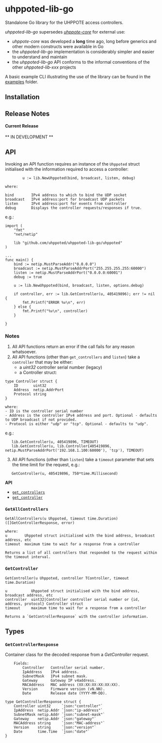 # uhppoted-lib-go

Standalone Go library for the UHPPOTE access controllers.

_uhppoted-lib-go_ supersedes [_uhppote-core_](https://github.com/uhppoted/uhppote-core) for external use:

- _uhppote-core_ was developed a **long** time ago, long before generics and other modern constructs were available in Go
- the _uhppoted-lib-go_ implementation is considerably simpler and easier to understand and maintain
- the _uhppoted-lib-go_ API conforms to the informal conventions of the other _uhppoted-lib-xxx_ projects

A basic example CLI illustrating the use of the library can be found in the [examples](https://github.com/uhppoted/uhppoted-lib-go/tree/main/examples)
folder.

## Installation


## Release Notes

#### Current Release

** IN DEVELOPMENT **


## API

Invoking an API function requires an instance of the `Uhppoted` struct initialised with the information required
to access a controller:

```
        u := lib.NewUhppoted(bind, broadcast, listen, debug)

where:

bind        IPv4 address to which to bind the UDP socket
broadcast   IPv4 address:port for broadcast UDP packets
listen      IPv4 address:port for events from controller
debug       Displays the controller requests/responses if true.
```

e.g.:
```
import (
    "fmt"
    "net/netip"

    lib "github.com/uhppoted/uhppoted-lib-go/uhppoted"
)

...
func main() {
    bind := netip.MustParseAddr("0.0.0.0")
    broadcast := netip.MustParseAddrPort("255.255.255.255:60000")
    listen := netip.MustParseAddrPort("0.0.0.0:60001")
    debug := true

    u := lib.NewUhppoted(bind, broadcast, listen, options.debug)
    
    if controller, err := lib.GetController(u, 405419896); err != nil {
        fmt.Printf("ERROR %v\n", err)
    } else {
        fmt.Printf("%v\n", controller)
    }
    
}
```

### Notes
1. All API functions return an error if the call fails for any reason whatsoever.
2. All API functions (other than `get_controllers` and `listen`) take a `controller` that may be either:
   - a _uint32_ controller serial number (legacy)
   - a Controller struct:
```
type Controller struct {
    ID       uint32
    Address  netip.AddrPort
    Protocol string
}

where:
- ID is the controller serial number
- Address is the controller IPv4 address and port. Optional - defaults to UDP broadcast if not provided.
- Protocol is either "udp" or "tcp". Optional - defaults to "udp".
```
   e.g.:
```
   lib.GetController(u, 405419896, TIMEOUT)
   lib.GetController(u, lib.Controller{405419896, netip.MustParseAddrPort('192.168.1.100:60000'), 'tcp'), TIMEOUT)
```

3. All API functions (other than `listen`) take a `timeout` parameter that sets the time limit for the request, 
   e.g.:
```
   GetController(u, 405419896, 750*time.Millisecond)
```

**API**

- [`get_controllers`](#get_controllers)
- [`get_controller`](#get_controller)

### `GetAllControllers`
```
GetAllControllers(u Uhppoted, timeout time.Duration) ([]GetControllerResponse, error)

where:
u        Uhppoted struct initialised with the bind address, broadcast address, etc
timeout  maximum time to wait for a response from a controller

Returns a list of all controllers that responded to the request within the timeout interval.
```

### `GetController`
```
GetController(u Uhppoted, controller TController, timeout time.Duration)

u           Uhppoted struct initialised with the bind address, broadcast address, etc
controller  uint32|Controller controller serial number or {id, address, protocol} Controller struct
timeout     maximum time to wait for a response from a controller

Returns a `GetControllerResponse` with the controller information.
```

## Types

### `GetControllerResponse`

Container class for the decoded response from a _GetController_ request.
```
    Fields:
        Controller   Controller serial number.
        IpAddress    IPv4 address.
        SubnetMask   IPv4 subnet mask.
        Gateway      Gateway IP v4address.
        MACAddress   MAC address (XX:XX:XX:XX:XX:XX).
        Version      Firmware version (vN.NN).
        Date         Release date (YYYY-MM-DD).
```
```
type GetControllerResponse struct {
    Controller uint32     `json:"controller"`
    IpAddress  netip.Addr `json:"ip-address"`
    SubnetMask netip.Addr `json:"subnet-mask"`
    Gateway    netip.Addr `json:"gateway"`
    MACAddress string     `json:"MAC-address"`
    Version    string     `json:"version"`
    Date       time.Time  `json:"date"`
}
```
